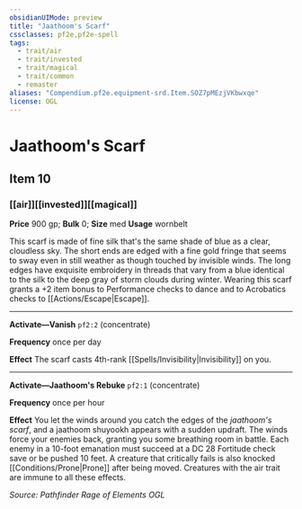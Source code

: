```yaml
---
obsidianUIMode: preview
title: "Jaathoom's Scarf"
cssclasses: pf2e,pf2e-spell
tags:
  - trait/air
  - trait/invested
  - trait/magical
  - trait/common
  - remaster
aliases: "Compendium.pf2e.equipment-srd.Item.SOZ7pMEzjVKbwxqe"
license: OGL
---
```

# Jaathoom's Scarf
## Item 10
### [[air]][[invested]][[magical]]


**Price** 900 gp; 
**Bulk** 0; **Size** med
**Usage** wornbelt

This scarf is made of fine silk that's the same shade of blue as a clear, cloudless sky. The short ends are edged with a fine gold fringe that seems to sway even in still weather as though touched by invisible winds. The long edges have exquisite embroidery in threads that vary from a blue identical to the silk to the deep gray of storm clouds during winter. Wearing this scarf grants a +2 item bonus to Performance checks to dance and to Acrobatics checks to [[Actions/Escape|Escape]].

* * *

**Activate—Vanish** `pf2:2` (concentrate)

**Frequency** once per day

**Effect** The scarf casts 4th-rank [[Spells/Invisibility|Invisibility]] on you.

* * *

**Activate—Jaathoom's Rebuke** `pf2:1` (concentrate)

**Frequency** once per hour

**Effect** You let the winds around you catch the edges of the _jaathoom's scarf_, and a jaathoom shuyookh appears with a sudden updraft. The winds force your enemies back, granting you some breathing room in battle. Each enemy in a 10-foot emanation must succeed at a DC 28 Fortitude check save or be pushed 10 feet. A creature that critically fails is also knocked [[Conditions/Prone|Prone]] after being moved. Creatures with the air trait are immune to all these effects.

*Source: Pathfinder Rage of Elements*
*OGL*